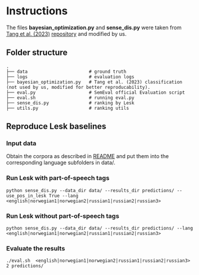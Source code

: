 # Instructions  

The files **bayesian_optimization.py** and **sense_dis.py** were taken from [Tang et al. (2023)](https://aclanthology.org/2023.findings-emnlp.231/) [repository](https://github.com/LivNLP/Sense-based-Semantic-Change-Prediction) and modified by us.

## Folder structure

    .
    ├── data                       # ground truth
    ├── logs                       # evaluation logs
    ├── bayesian_optimization.py   # Tang et al. (2023) classification (not used by us, modified for better reproducability).
    ├── eval.py                    # SemEval official Evaluation script
    ├── eval.sh                    # running eval.py  
    ├── sense_dis.py               # ranking by Lesk
    ├── utils.py                   # ranking utils

## Reproduce Lesk baselines

### Input data

Obtain the corpora as described in [README](https://github.com/ltgoslo/Definition-generation-for-LSCD?tab=readme-ov-file#obtain-the-data) and put them into the corresponding language subfolders in data/.

### Run Lesk with part-of-speech tags

```commandline
python sense_dis.py --data_dir data/ --results_dir predictions/ --use_pos_in_lesk True --lang <english|norwegian1|norwegian2|russian1|russian2|russian3>
```

### Run Lesk without part-of-speech tags

```commandline
python sense_dis.py --data_dir data/ --results_dir predictions/ --lang <english|norwegian1|norwegian2|russian1|russian2|russian3>
```

### Evaluate the results

```commandline
./eval.sh  <english|norwegian1|norwegian2|russian1|russian2|russian3> 2 predictions/
```